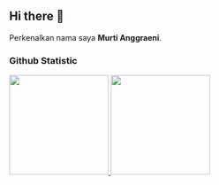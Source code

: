 ## Hi there 👋


Perkenalkan nama saya **Murti Anggraeni**.<br>

### Github Statistic
<p align="left">
<a href="https://github.com/murtianggraeni">
  <img height="180em" src="https://github-readme-stats-eight-theta.vercel.app/api?username=murtianggraeni&show_icons=true&theme=algolia&include_all_commits=true&count_private=true"/>
  <img height="180em" src="https://github-readme-stats-eight-theta.vercel.app/api/top-langs/?username=murtianggraeni&layout=compact&langs_count=8&theme=algolia"/>
</a>
</p>

<!--
**murtianggraeni/murtianggraeni** is a ✨ _special_ ✨ repository because its `README.md` (this file) appears on your GitHub profile.

Here are some ideas to get you started:

- 🔭 I’m currently working on ...
- 🌱 I’m currently learning ...
- 👯 I’m looking to collaborate on ...
- 🤔 I’m looking for help with ...
- 💬 Ask me about ...
- 📫 How to reach me: ...
- 😄 Pronouns: ...
- ⚡ Fun fact: ...
-->
